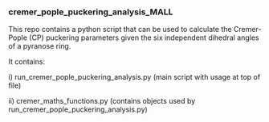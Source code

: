 ### cremer_pople_puckering_analysis_MALL

This repo contains a python script that can be used to calculate the Cremer-Pople (CP) puckering parameters given the six independent dihedral angles of a pyranose ring.

It contains:

i)  run_cremer_pople_puckering_analysis.py (main script with usage at top of file) 

ii) cremer_maths_functions.py (contains objects used by run_cremer_pople_puckering_analysis.py) 


